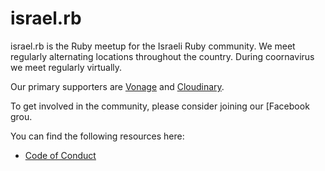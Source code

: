 # israel.rb

israel.rb is the Ruby meetup for the Israeli Ruby community. We meet regularly alternating locations throughout the country. During coornavirus we meet regularly virtually.

Our primary supporters are [Vonage](https://developer.nexmo.com) and [Cloudinary](https://cloudinary.com).

To get involved in the community, please consider joining our [Facebook grou[](https://www.facebook.com/groups/272757750683415).

You can find the following resources here:

* [Code of Conduct](CODE_OF_CONDUCT.md)
